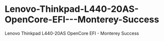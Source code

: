 # Lenovo-Thinkpad-L440-20AS-OpenCore-EFI---Monterey-Success
Lenovo Thinkpad L440-20AS OpenCore EFI - Monterey Success
